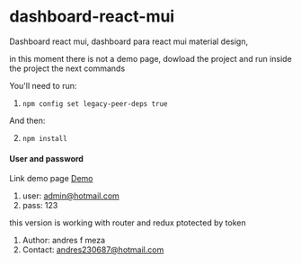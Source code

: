 # dashboard-react-mui
Dashboard react mui, dashboard para react mui material design, 


in this moment there is not a demo page, dowload the project and run inside the project the next commands

You'll need to run:

1. `npm config set legacy-peer-deps true`

And then:

2. `npm install`


#### User and password

Link demo page [Demo]((https://dashboard-react-mui.000webhostapp.com/))


1. user: admin@hotmail.com
2. pass: 123

this version is working with router and redux  ptotected by token 


1. Author: andres f meza
2. Contact: andres230687@hotmail.com
